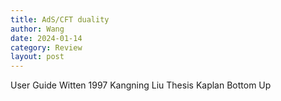 ```yaml
---
title: AdS/CFT duality
author: Wang
date: 2024-01-14
category: Review
layout: post
---
```



User Guide
Witten 1997
Kangning Liu Thesis
Kaplan Bottom Up
